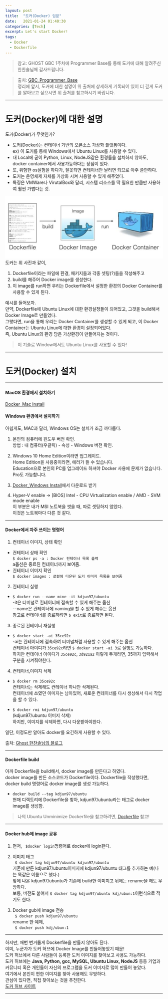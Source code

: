 ```yaml
---
layout: post
title:  "도커(Docker) 입문"
date:   2021-01-24 01:40:30
categories: [Tech]
excerpt: Let's start Docker!
tags:
  - Docker
  - Dockerfile
---
```

> 참고: GHOST GBC 1주차에 Programmer Base를 통해 도커에 대해 알려주신 한찬솔님께 감사드립니다.  

> 출처: [GBC_Programmer_Base](https://ccss17.github.io/ProgrammerBase/docker/#_1)  
정리에 앞서, 도커에 대한 설명이 위 출처에 상세하게 기록되어 있어 더 깊게 도커를 알아보고 싶으시면 위 출처를 참고하시기 바랍니다.  

---  

# 도커(Docker)에 대한 설명 

도커(Docker)가 무엇인가?  
- 도커(Docker)는 컨테이너 기반의 오픈소스 가상화 플랫폼이다.  
ex) 이 도커를 통해 Windows에서 Ubuntu Linux를 사용할 수 있다.  
- 내 Local에 굳이 Python, Linux, NodeJS같은 환경들을 설치하지 않아도, docker container에서 사용가능하다는 장점이 있다.  
- 또, 위험한 os실험을 하다가, 잘못되면 컨테이너만 날리면 되므로 아주 쓸만하다.  
- 도커는 운영체제 자체를 가상화 시켜 사용할 수 있게 해주었다.  
- 특징은 VMWare나 VirutalBox와 달리, 시스템 리소스를 딱 필요한 만큼만 사용하여 훨씬 가볍다는 것.  

![docker_image](/assets/images/docker/docker_image.PNG)  
도커는 위 사진과 같이,  
1. Dockerfile이라는 파일에 환경, 패키지들과 각종 셋팅(?)들을 작성해주고  
2. build를 해주어 Docker image를 생성한다.  
3. 이 image를 run하면 우리는 Dockerfile에서 설정한 환경의 Docker Container를 사용할 수 있게 된다.  

예시를 들어보자.  
만약, Dockerfile에 Ubuntu Linux에 대한 환경설정들이 되어있고, 그것을 build해서 Docker Image로 만들었다.  
그렇다면, run을 통해 우리는 Docker Container를 생성할 수 있게 되고, 이 Docker Container는 Ubuntu Linux에 대한 환경이 설정되어있다.  
즉, Ubuntu Linux의 환경 담은 가상환경이 만들어지는 것이다.  

> 이 기술로 Window에서도 Ubuntu Linux를 사용할 수 있다!  

---  
  
# 도커(Docker) 설치  

---  

#### MacOS 환경에서 설치하기  
[Docker_Mac Install](https://hub.docker.com/editions/community/docker-ce-desktop-mac)  

#### Windows 환경에서 설치하기  
아쉽게도, MAC과 달리, Windows OS는 설치가 조금 까다롭다.  

1. 본인의 컴퓨터에 윈도우 버전 확인.  
방법 : 내 컴퓨터(우클릭) - 속성 - Windows 버전 확인.  

2. Windows 10 Home Edition이라면 업그레이드.    
Home Edition을 사용중이라면, 에러가 뜰 수 있습니다.  
Education으로 본인의 PC를 업그레이드 하셔야 Docker 사용에 문제가 없습니다.  
Pro도 가능합니다.  

3. [Docker_Windows Install](https://hub.docker.com/editions/community/docker-ce-desktop-windows)에서 다운로드 받기  

4. Hyper-V enable → [BIOS] Intel - CPU Virtualization enable / AMD - SVM mode enable  
이 부분은 내가 MSI 노트북을 썻을 때, 따로 셋팅하지 않았다.  
이것은 노트북마다 다른 것 같다.  

---  

#### Docker에서 자주 쓰이는 명령어  

1. 컨테이너 이미지, 상태 확인  
- 컨테이너 상태 확인  
```$ docker ps -a : Docker 컨테이너 목록 출력```  
a옵션은 종료된 컨테이너까지 보여줌.  
- 컨테이너 이미지 확인  
```$ docker images : 로컬에 다운된 도커 이미지 목록을 보여줌```  

2. 컨테이너 실행  
- ```$ docker run --name mine -it kdjun97/ubuntu```  
-it은 터미널로 컨테이너에 접속할 수 있게 해주는 옵션  
--name은 컨테이너에 naming을 할 수 있게 해주는 옵션  
참고로 컨테이너를 종료하려면 ```$ exit```로 종료하면 된다.  

3. 종료된 컨테이너 재실행  
- ```$ docker start -ai 35ce92c```  
-ai는 컨테이너에 접속하여 터미널처럼 사용할 수 있게 해주는 옵션  
컨테이너 아이디가 `35ce92c`라면 ```$ docker start -ai 3```로 실행도 가능하다.  
하지만 컨테이너 아이디가 `35ce92c`, `3d921a2` 이렇게 두개라면, 35까지 입력해서 구분을 시켜줘야한다.  

4. 컨테이너,이미지 삭제  
- ```$ docker rm 35ce92c```  
컨테이너는 삭제해도 컨테이너 하나만 삭제된다.  
컨테이너에 쓰였던 이미지는 남아있어, 새로운 컨테이너를 다시 생성해서 다시 작업을 할 수 있다.    

- ```$ docker rmi kdjun97/ubuntu```  
(kdjun97/ubuntu 이미지 삭제)  
하지만, 이미지를 삭제하면, 다시 다운받아야한다.  

일단, 이정도만 알아도 docker를 요긴하게 사용할 수 있다.  

출처: [Ghost 한찬솔님의 블로그](https://ccss17.github.io/ProgrammerBase/docker/#_1)  

---  

#### Dockerfile build    

아까 Dockerfile을 build해서, docker image를 만든다고 하였다.  
docker image를 만든 소스코드가 Dockerfile이다.
Dockerfile을 작성했다면, docker build 명령어로 docker image를 생성 가능하다.  
- ```docker build --tag kdjun97/ubuntu```  
현재 디렉토리에 Dockerfile을 찾아, kdjun97/ubuntu라는 태그로 docker image를 생성함.  

> 나의 Ubuntu Unminimize Dockerfile을 참고하려면, [Dockerfile](https://github.com/kdjun97/ubuntu-unminimize/blob/master/Dockerfile) 참고!  

---  

#### Docker hub에 image 공유  
1. 먼저, ``` $docker login```명령어로 docker에 login한다.  

2. 이미지 태그  
``` $ docker tag kdjun97/ubuntu kdjun97/ubuntu```  
기존에 만든 kdjun97/ubuntu이미지에 kdjun97/ubuntu 태그를 추가하는 예(나는 똑같은 이름으로 했다.)  
앞에 나온 kdjun97/ubuntu가 기존에 build한 이미지고 뒤에는 rename을 해도 무방하다.  
보통, 버전도 붙여서 ```$ docker tag kdjun97/ubuntu kdj/ubun:1```이런식으로 적기도 한다.  

3. Docker gub에 image 전송  
``` $ docker push kdjun97/ubuntu```  
rename 한 예제,  
``` $ docker push kdj/ubun:1```  

---  

하지만, 매번 번거롭게 Dockerfile을 만들지 않아도 된다.  
이미, 누군가가 도커 허브에 Docker Image를 만들어놓았기 때문!  
도커 허브에서 다른 사람들이 등록한 도커 이미지를 찾아보고 사용도 가능하다.  
도커 허브에는 **Java, Python, gcc, MySQL, Ubuntu Linux, NodeJS** 등등 기업과 커뮤니티 혹은 개인들이 자신의 프로그램을 도커 이미지로 많이 만들어 놓았다.  
여기에서 본인이 편한 이미지를 찾아 사용해도 무방하다.  
관심이 있다면, 직접 찾아보는 것을 추천한다.  
[도커 허브 사이트](https://hub.docker.com/)  

---